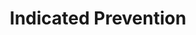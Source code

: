 --- 
abstract: '' 
authors: 
 - P Cuijpers
 -  C Buntrock
 -  admin
 -  ATF Beekman
 -  CF Reynolds
doi: '' 
featured: false 
publication: '*Prevention of Late-Life Depression*, 37' 
publication_short: '' 
publishDate: '2015-01-01' 
title: 'Indicated Prevention' 
url_code: '' 
url_dataset: '' 
url_pdf: '' 
url_poster: '' 
url_project: '' 
url_slides: '' 
url_source: '' 
url_video: '' 
---